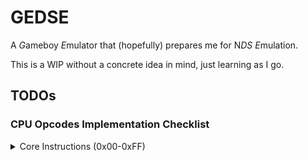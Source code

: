 # GEDSE

A *G*ameboy *E*mulator that (hopefully) prepares me for N*DS* *E*mulation.

This is a WIP without a concrete idea in mind, just learning as I go.

## TODOs

### CPU Opcodes Implementation Checklist

<details>
<summary>Core Instructions (0x00-0xFF)</summary>

- [x] `0x00`, `NOP`: 1B, 4C, Flags: - - - -
- [x] `0x01`, `LD BC,n16`: 3B, 12C, Flags: - - - -
- [x] `0x02`, `LD (BC),A`: 1B, 8C, Flags: - - - -
- [x] `0x03`, `INC BC`: 1B, 8C, Flags: - - - -
- [x] `0x04`, `INC B`: 1B, 4C, Flags: Z 0 H -
- [x] `0x05`, `DEC B`: 1B, 4C, Flags: Z 1 H -
- [x] `0x06`, `LD B,n8`: 2B, 8C, Flags: - - - -
- [x] `0x07`, `RLCA`: 1B, 4C, Flags: 0 0 0 C
- [x] `0x08`, `LD (a16),SP`: 3B, 20C, Flags: - - - -
- [x] `0x09`, `ADD HL,BC`: 1B, 8C, Flags: - 0 H C
- [x] `0x0A`, `LD A,(BC)`: 1B, 8C, Flags: - - - -
- [x] `0x0B`, `DEC BC`: 1B, 8C, Flags: - - - -
- [x] `0x0C`, `INC C`: 1B, 4C, Flags: Z 0 H -
- [x] `0x0D`, `DEC C`: 1B, 4C, Flags: Z 1 H -
- [x] `0x0E`, `LD C,n8`: 2B, 8C, Flags: - - - -
- [x] `0x0F`, `RRCA`: 1B, 4C, Flags: 0 0 0 C
- [ ] `0x10`, `STOP n8`: 2B, 4C, Flags: - - - -
- [x] `0x11`, `LD DE,n16`: 3B, 12C, Flags: - - - -
- [x] `0x12`, `LD (DE),A`: 1B, 8C, Flags: - - - -
- [x] `0x13`, `INC DE`: 1B, 8C, Flags: - - - -
- [x] `0x14`, `INC D`: 1B, 4C, Flags: Z 0 H -
- [x] `0x15`, `DEC D`: 1B, 4C, Flags: Z 1 H -
- [x] `0x16`, `LD D,n8`: 2B, 8C, Flags: - - - -
- [x] `0x17`, `RLA`: 1B, 4C, Flags: 0 0 0 C
- [x] `0x18`, `JR e8`: 2B, 12C, Flags: - - - -
- [x] `0x19`, `ADD HL,DE`: 1B, 8C, Flags: - 0 H C
- [x] `0x1A`, `LD A,(DE)`: 1B, 8C, Flags: - - - -
- [x] `0x1B`, `DEC DE`: 1B, 8C, Flags: - - - -
- [x] `0x1C`, `INC E`: 1B, 4C, Flags: Z 0 H -
- [x] `0x1D`, `DEC E`: 1B, 4C, Flags: Z 1 H -
- [x] `0x1E`, `LD E,n8`: 2B, 8C, Flags: - - - -
- [x] `0x1F`, `RRA`: 1B, 4C, Flags: 0 0 0 C
- [x] `0x20`, `JR NZ,e8`: 2B, 12/8C, Flags: - - - -
- [x] `0x21`, `LD HL,n16`: 3B, 12C, Flags: - - - -
- [x] `0x22`, `LD (HL+),A`: 1B, 8C, Flags: - - - -
- [x] `0x23`, `INC HL`: 1B, 8C, Flags: - - - -
- [x] `0x24`, `INC H`: 1B, 4C, Flags: Z 0 H -
- [x] `0x25`, `DEC H`: 1B, 4C, Flags: Z 1 H -
- [x] `0x26`, `LD H,n8`: 2B, 8C, Flags: - - - -
- [x] `0x27`, `DAA`: 1B, 4C, Flags: Z - 0 C
- [x] `0x28`, `JR Z,e8`: 2B, 12/8C, Flags: - - - -
- [x] `0x29`, `ADD HL,HL`: 1B, 8C, Flags: - 0 H C
- [x] `0x2A`, `LD A,(HL+)`: 1B, 8C, Flags: - - - -
- [x] `0x2B`, `DEC HL`: 1B, 8C, Flags: - - - -
- [x] `0x2C`, `INC L`: 1B, 4C, Flags: Z 0 H -
- [x] `0x2D`, `DEC L`: 1B, 4C, Flags: Z 1 H -
- [x] `0x2E`, `LD L,n8`: 2B, 8C, Flags: - - - -
- [x] `0x2F`, `CPL`: 1B, 4C, Flags: - 1 1 -
- [x] `0x30`, `JR NC,e8`: 2B, 12/8C, Flags: - - - -
- [x] `0x31`, `LD SP,n16`: 3B, 12C, Flags: - - - -
- [x] `0x32`, `LD (HL-),A`: 1B, 8C, Flags: - - - -
- [x] `0x33`, `INC SP`: 1B, 8C, Flags: - - - -
- [x] `0x34`, `INC (HL)`: 1B, 12C, Flags: Z 0 H -
- [x] `0x35`, `DEC (HL)`: 1B, 12C, Flags: Z 1 H -
- [x] `0x36`, `LD (HL),n8`: 2B, 12C, Flags: - - - -
- [x] `0x37`, `SCF`: 1B, 4C, Flags: - 0 0 1
- [x] `0x38`, `JR C,e8`: 2B, 12/8C, Flags: - - - -
- [x] `0x39`, `ADD HL,SP`: 1B, 8C, Flags: - 0 H C
- [x] `0x3A`, `LD A,(HL-)`: 1B, 8C, Flags: - - - -
- [x] `0x3B`, `DEC SP`: 1B, 8C, Flags: - - - -
- [x] `0x3C`, `INC A`: 1B, 4C, Flags: Z 0 H -
- [x] `0x3D`, `DEC A`: 1B, 4C, Flags: Z 1 H -
- [x] `0x3E`, `LD A,n8`: 2B, 8C, Flags: - - - -
- [x] `0x3F`, `CCF`: 1B, 4C, Flags: - 0 0 C
- [x] `0x40`, `LD B,B`: 1B, 4C, Flags: - - - -
- [x] `0x41`, `LD B,C`: 1B, 4C, Flags: - - - -
- [x] `0x42`, `LD B,D`: 1B, 4C, Flags: - - - -
- [x] `0x43`, `LD B,E`: 1B, 4C, Flags: - - - -
- [x] `0x44`, `LD B,H`: 1B, 4C, Flags: - - - -
- [x] `0x45`, `LD B,L`: 1B, 4C, Flags: - - - -
- [x] `0x46`, `LD B,(HL)`: 1B, 8C, Flags: - - - -
- [x] `0x47`, `LD B,A`: 1B, 4C, Flags: - - - -
- [x] `0x48`, `LD C,B`: 1B, 4C, Flags: - - - -
- [x] `0x49`, `LD C,C`: 1B, 4C, Flags: - - - -
- [x] `0x4A`, `LD C,D`: 1B, 4C, Flags: - - - -
- [x] `0x4B`, `LD C,E`: 1B, 4C, Flags: - - - -
- [x] `0x4C`, `LD C,H`: 1B, 4C, Flags: - - - -
- [x] `0x4D`, `LD C,L`: 1B, 4C, Flags: - - - -
- [x] `0x4E`, `LD C,(HL)`: 1B, 8C, Flags: - - - -
- [x] `0x4F`, `LD C,A`: 1B, 4C, Flags: - - - -
- [x] `0x50`, `LD D,B`: 1B, 4C, Flags: - - - -
- [x] `0x51`, `LD D,C`: 1B, 4C, Flags: - - - -
- [x] `0x52`, `LD D,D`: 1B, 4C, Flags: - - - -
- [x] `0x53`, `LD D,E`: 1B, 4C, Flags: - - - -
- [x] `0x54`, `LD D,H`: 1B, 4C, Flags: - - - -
- [x] `0x55`, `LD D,L`: 1B, 4C, Flags: - - - -
- [x] `0x56`, `LD D,(HL)`: 1B, 8C, Flags: - - - -
- [x] `0x57`, `LD D,A`: 1B, 4C, Flags: - - - -
- [x] `0x58`, `LD E,B`: 1B, 4C, Flags: - - - -
- [x] `0x59`, `LD E,C`: 1B, 4C, Flags: - - - -
- [x] `0x5A`, `LD E,D`: 1B, 4C, Flags: - - - -
- [x] `0x5B`, `LD E,E`: 1B, 4C, Flags: - - - -
- [x] `0x5C`, `LD E,H`: 1B, 4C, Flags: - - - -
- [x] `0x5D`, `LD E,L`: 1B, 4C, Flags: - - - -
- [x] `0x5E`, `LD E,(HL)`: 1B, 8C, Flags: - - - -
- [x] `0x5F`, `LD E,A`: 1B, 4C, Flags: - - - -
- [x] `0x60`, `LD H,B`: 1B, 4C, Flags: - - - -
- [x] `0x61`, `LD H,C`: 1B, 4C, Flags: - - - -
- [x] `0x62`, `LD H,D`: 1B, 4C, Flags: - - - -
- [x] `0x63`, `LD H,E`: 1B, 4C, Flags: - - - -
- [x] `0x64`, `LD H,H`: 1B, 4C, Flags: - - - -
- [x] `0x65`, `LD H,L`: 1B, 4C, Flags: - - - -
- [x] `0x66`, `LD H,(HL)`: 1B, 8C, Flags: - - - -
- [x] `0x67`, `LD H,A`: 1B, 4C, Flags: - - - -
- [x] `0x68`, `LD L,B`: 1B, 4C, Flags: - - - -
- [x] `0x69`, `LD L,C`: 1B, 4C, Flags: - - - -
- [x] `0x6A`, `LD L,D`: 1B, 4C, Flags: - - - -
- [x] `0x6B`, `LD L,E`: 1B, 4C, Flags: - - - -
- [x] `0x6C`, `LD L,H`: 1B, 4C, Flags: - - - -
- [x] `0x6D`, `LD L,L`: 1B, 4C, Flags: - - - -
- [x] `0x6E`, `LD L,(HL)`: 1B, 8C, Flags: - - - -
- [x] `0x6F`, `LD L,A`: 1B, 4C, Flags: - - - -
- [x] `0x70`, `LD (HL),B`: 1B, 8C, Flags: - - - -
- [x] `0x71`, `LD (HL),C`: 1B, 8C, Flags: - - - -
- [x] `0x72`, `LD (HL),D`: 1B, 8C, Flags: - - - -
- [x] `0x73`, `LD (HL),E`: 1B, 8C, Flags: - - - -
- [x] `0x74`, `LD (HL),H`: 1B, 8C, Flags: - - - -
- [x] `0x75`, `LD (HL),L`: 1B, 8C, Flags: - - - -
- [ ] `0x76`, `HALT`: 1B, 4C, Flags: - - - -
- [x] `0x77`, `LD (HL),A`: 1B, 8C, Flags: - - - -
- [x] `0x78`, `LD A,B`: 1B, 4C, Flags: - - - -
- [x] `0x79`, `LD A,C`: 1B, 4C, Flags: - - - -
- [x] `0x7A`, `LD A,D`: 1B, 4C, Flags: - - - -
- [x] `0x7B`, `LD A,E`: 1B, 4C, Flags: - - - -
- [x] `0x7C`, `LD A,H`: 1B, 4C, Flags: - - - -
- [x] `0x7D`, `LD A,L`: 1B, 4C, Flags: - - - -
- [x] `0x7E`, `LD A,(HL)`: 1B, 8C, Flags: - - - -
- [x] `0x7F`, `LD A,A`: 1B, 4C, Flags: - - - -
- [x] `0x80`, `ADD A,B`: 1B, 4C, Flags: Z 0 H C
- [x] `0x81`, `ADD A,C`: 1B, 4C, Flags: Z 0 H C
- [x] `0x82`, `ADD A,D`: 1B, 4C, Flags: Z 0 H C
- [x] `0x83`, `ADD A,E`: 1B, 4C, Flags: Z 0 H C
- [x] `0x84`, `ADD A,H`: 1B, 4C, Flags: Z 0 H C
- [x] `0x85`, `ADD A,L`: 1B, 4C, Flags: Z 0 H C
- [x] `0x86`, `ADD A,(HL)`: 1B, 8C, Flags: Z 0 H C
- [x] `0x87`, `ADD A,A`: 1B, 4C, Flags: Z 0 H C
- [x] `0x88`, `ADC A,B`: 1B, 4C, Flags: Z 0 H C
- [x] `0x89`, `ADC A,C`: 1B, 4C, Flags: Z 0 H C
- [x] `0x8A`, `ADC A,D`: 1B, 4C, Flags: Z 0 H C
- [x] `0x8B`, `ADC A,E`: 1B, 4C, Flags: Z 0 H C
- [x] `0x8C`, `ADC A,H`: 1B, 4C, Flags: Z 0 H C
- [x] `0x8D`, `ADC A,L`: 1B, 4C, Flags: Z 0 H C
- [x] `0x8E`, `ADC A,(HL)`: 1B, 8C, Flags: Z 0 H C
- [x] `0x8F`, `ADC A,A`: 1B, 4C, Flags: Z 0 H C
- [x] `0x90`, `SUB A,B`: 1B, 4C, Flags: Z 1 H C
- [x] `0x91`, `SUB A,C`: 1B, 4C, Flags: Z 1 H C
- [x] `0x92`, `SUB A,D`: 1B, 4C, Flags: Z 1 H C
- [x] `0x93`, `SUB A,E`: 1B, 4C, Flags: Z 1 H C
- [x] `0x94`, `SUB A,H`: 1B, 4C, Flags: Z 1 H C
- [x] `0x95`, `SUB A,L`: 1B, 4C, Flags: Z 1 H C
- [x] `0x96`, `SUB A,(HL)`: 1B, 8C, Flags: Z 1 H C
- [x] `0x97`, `SUB A,A`: 1B, 4C, Flags: 1 1 0 0
- [x] `0x98`, `SBC A,B`: 1B, 4C, Flags: Z 1 H C
- [x] `0x99`, `SBC A,C`: 1B, 4C, Flags: Z 1 H C
- [x] `0x9A`, `SBC A,D`: 1B, 4C, Flags: Z 1 H C
- [x] `0x9B`, `SBC A,E`: 1B, 4C, Flags: Z 1 H C
- [x] `0x9C`, `SBC A,H`: 1B, 4C, Flags: Z 1 H C
- [x] `0x9D`, `SBC A,L`: 1B, 4C, Flags: Z 1 H C
- [x] `0x9E`, `SBC A,(HL)`: 1B, 8C, Flags: Z 1 H C
- [x] `0x9F`, `SBC A,A`: 1B, 4C, Flags: Z 1 H -
- [x] `0xA0`, `AND A,B`: 1B, 4C, Flags: Z 0 1 0
- [x] `0xA1`, `AND A,C`: 1B, 4C, Flags: Z 0 1 0
- [x] `0xA2`, `AND A,D`: 1B, 4C, Flags: Z 0 1 0
- [x] `0xA3`, `AND A,E`: 1B, 4C, Flags: Z 0 1 0
- [x] `0xA4`, `AND A,H`: 1B, 4C, Flags: Z 0 1 0
- [x] `0xA5`, `AND A,L`: 1B, 4C, Flags: Z 0 1 0
- [x] `0xA6`, `AND A,(HL)`: 1B, 8C, Flags: Z 0 1 0
- [x] `0xA7`, `AND A,A`: 1B, 4C, Flags: Z 0 1 0
- [x] `0xA8`, `XOR A,B`: 1B, 4C, Flags: Z 0 0 0
- [x] `0xA9`, `XOR A,C`: 1B, 4C, Flags: Z 0 0 0
- [x] `0xAA`, `XOR A,D`: 1B, 4C, Flags: Z 0 0 0
- [x] `0xAB`, `XOR A,E`: 1B, 4C, Flags: Z 0 0 0
- [x] `0xAC`, `XOR A,H`: 1B, 4C, Flags: Z 0 0 0
- [x] `0xAD`, `XOR A,L`: 1B, 4C, Flags: Z 0 0 0
- [x] `0xAE`, `XOR A,(HL)`: 1B, 8C, Flags: Z 0 0 0
- [x] `0xAF`, `XOR A,A`: 1B, 4C, Flags: 1 0 0 0
- [x] `0xB0`, `OR A,B`: 1B, 4C, Flags: Z 0 0 0
- [x] `0xB1`, `OR A,C`: 1B, 4C, Flags: Z 0 0 0
- [x] `0xB2`, `OR A,D`: 1B, 4C, Flags: Z 0 0 0
- [x] `0xB3`, `OR A,E`: 1B, 4C, Flags: Z 0 0 0
- [x] `0xB4`, `OR A,H`: 1B, 4C, Flags: Z 0 0 0
- [x] `0xB5`, `OR A,L`: 1B, 4C, Flags: Z 0 0 0
- [x] `0xB6`, `OR A,(HL)`: 1B, 8C, Flags: Z 0 0 0
- [x] `0xB7`, `OR A,A`: 1B, 4C, Flags: Z 0 0 0
- [x] `0xB8`, `CP A,B`: 1B, 4C, Flags: Z 1 H C
- [x] `0xB9`, `CP A,C`: 1B, 4C, Flags: Z 1 H C
- [x] `0xBA`, `CP A,D`: 1B, 4C, Flags: Z 1 H C
- [x] `0xBB`, `CP A,E`: 1B, 4C, Flags: Z 1 H C
- [x] `0xBC`, `CP A,H`: 1B, 4C, Flags: Z 1 H C
- [x] `0xBD`, `CP A,L`: 1B, 4C, Flags: Z 1 H C
- [x] `0xBE`, `CP A,(HL)`: 1B, 8C, Flags: Z 1 H C
- [x] `0xBF`, `CP A,A`: 1B, 4C, Flags: 1 1 0 0
- [x] `0xC0`, `RET NZ`: 1B, 20/8C, Flags: - - - -
- [x] `0xC1`, `POP BC`: 1B, 12C, Flags: - - - -
- [x] `0xC2`, `JP NZ,a16`: 3B, 16/12C, Flags: - - - -
- [x] `0xC3`, `JP a16`: 3B, 16C, Flags: - - - -
- [x] `0xC4`, `CALL NZ,a16`: 3B, 24/12C, Flags: - - - -
- [x] `0xC5`, `PUSH BC`: 1B, 16C, Flags: - - - -
- [x] `0xC6`, `ADD A,n8`: 2B, 8C, Flags: Z 0 H C
- [x] `0xC7`, `RST $00`: 1B, 16C, Flags: - - - -
- [x] `0xC8`, `RET Z`: 1B, 20/8C, Flags: - - - -
- [x] `0xC9`, `RET`: 1B, 16C, Flags: - - - -
- [x] `0xCA`, `JP Z,a16`: 3B, 16/12C, Flags: - - - -
- [x] `0xCB`, `PREFIX CB`: 1B, 4C, Flags: - - - -
- [x] `0xCC`, `CALL Z,a16`: 3B, 24/12C, Flags: - - - -
- [x] `0xCD`, `CALL a16`: 3B, 24C, Flags: - - - -
- [x] `0xCE`, `ADC A,n8`: 2B, 8C, Flags: Z 0 H C
- [x] `0xCF`, `RST $08`: 1B, 16C, Flags: - - - -
- [x] `0xD0`, `RET NC`: 1B, 20/8C, Flags: - - - -
- [x] `0xD1`, `POP DE`: 1B, 12C, Flags: - - - -
- [x] `0xD2`, `JP NC,a16`: 3B, 16/12C, Flags: - - - -
- [x] `0xD4`, `CALL NC,a16`: 3B, 24/12C, Flags: - - - -
- [x] `0xD5`, `PUSH DE`: 1B, 16C, Flags: - - - -
- [x] `0xD6`, `SUB A,n8`: 2B, 8C, Flags: Z 1 H C
- [x] `0xD7`, `RST $10`: 1B, 16C, Flags: - - - -
- [x] `0xD8`, `RET C`: 1B, 20/8C, Flags: - - - -
- [x] `0xD9`, `RETI`: 1B, 16C, Flags: - - - -
- [x] `0xDA`, `JP C,a16`: 3B, 16/12C, Flags: - - - -
- [x] `0xDC`, `CALL C,a16`: 3B, 24/12C, Flags: - - - -
- [x] `0xDE`, `SBC A,n8`: 2B, 8C, Flags: Z 1 H C
- [x] `0xDF`, `RST $18`: 1B, 16C, Flags: - - - -
- [x] `0xE0`, `LDH (a8),A`: 2B, 12C, Flags: - - - -
- [x] `0xE1`, `POP HL`: 1B, 12C, Flags: - - - -
- [x] `0xE2`, `LD (C),A`: 1B, 8C, Flags: - - - -
- [x] `0xE5`, `PUSH HL`: 1B, 16C, Flags: - - - -
- [x] `0xE6`, `AND A,n8`: 2B, 8C, Flags: Z 0 1 0
- [x] `0xE7`, `RST $20`: 1B, 16C, Flags: - - - -
- [x] `0xE8`, `ADD SP,e8`: 2B, 16C, Flags: 0 0 H C
- [x] `0xE9`, `JP HL`: 1B, 4C, Flags: - - - -
- [x] `0xEA`, `LD (a16),A`: 3B, 16C, Flags: - - - -
- [x] `0xEE`, `XOR A,n8`: 2B, 8C, Flags: Z 0 0 0
- [x] `0xEF`, `RST $28`: 1B, 16C, Flags: - - - -
- [x] `0xF0`, `LDH A,(a8)`: 2B, 12C, Flags: - - - -
- [x] `0xF1`, `POP AF`: 1B, 12C, Flags: Z N H C
- [x] `0xF2`, `LD A,(C)`: 1B, 8C, Flags: - - - -
- [x] `0xF3`, `DI`: 1B, 4C, Flags: - - - -
- [x] `0xF5`, `PUSH AF`: 1B, 16C, Flags: - - - -
- [x] `0xF6`, `OR A,n8`: 2B, 8C, Flags: Z 0 0 0
- [x] `0xF7`, `RST $30`: 1B, 16C, Flags: - - - -
- [x] `0xF8`, `LD HL,SP+e8`: 2B, 12C, Flags: 0 0 H C
- [x] `0xF9`, `LD SP,HL`: 1B, 8C, Flags: - - - -
- [x] `0xFA`, `LD A,(a16)`: 3B, 16C, Flags: - - - -
- [x] `0xFB`, `EI`: 1B, 4C, Flags: - - - -
- [x] `0xFE`, `CP A,n8`: 2B, 8C, Flags: Z 1 H C
- [x] `0xEF`, `RST $38`: 1B, 16C, Flags: - - - -
</details>

